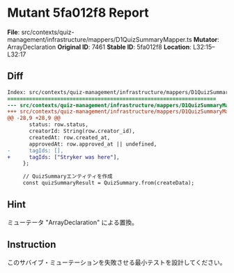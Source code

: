 # Mutant 5fa012f8 Report

**File**: src/contexts/quiz-management/infrastructure/mappers/D1QuizSummaryMapper.ts
**Mutator**: ArrayDeclaration
**Original ID**: 7461
**Stable ID**: 5fa012f8
**Location**: L32:15–L32:17

## Diff

```diff
Index: src/contexts/quiz-management/infrastructure/mappers/D1QuizSummaryMapper.ts
===================================================================
--- src/contexts/quiz-management/infrastructure/mappers/D1QuizSummaryMapper.ts	original
+++ src/contexts/quiz-management/infrastructure/mappers/D1QuizSummaryMapper.ts	mutated #7461
@@ -28,9 +28,9 @@
       status: row.status,
       creatorId: String(row.creator_id),
       createdAt: row.created_at,
       approvedAt: row.approved_at || undefined,
-      tagIds: [],
+      tagIds: ["Stryker was here"],
     };
 
     // QuizSummaryエンティティを作成
     const quizSummaryResult = QuizSummary.from(createData);
```

## Hint

ミューテータ "ArrayDeclaration" による置換。

## Instruction

このサバイブ・ミューテーションを失敗させる最小テストを設計してください。
